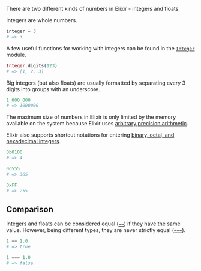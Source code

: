 There are two different kinds of numbers in Elixir - integers and floats.

Integers are whole numbers.

```elixir
integer = 3
# => 3
```

A few useful functions for working with integers can be found in the [`Integer`][integer] module.

```elixir
Integer.digits(123)
# => [1, 2, 3]
```

Big integers (but also floats) are usually formatted by separating every 3 digits into groups with an underscore.

```elixir
1_000_000
# => 1000000
```

The maximum size of numbers in Elixir is only limited by the memory available on the system because Elixir uses [arbitrary precision arithmetic][arbitrary-precision-arithmetic].

Elixir also supports shortcut notations for entering [binary, octal, and hexadecimal integers][integers-in-other-bases].

```elixir
0b0100
# => 4

0o555
# => 365

0xFF
# => 255
```

## Comparison

Integers and floats can be considered equal ([`==`][kernel-equal]) if they have the same value. However, being different types, they are never strictly equal ([`===`][kernel-strictly-equal]).

```elixir
1 == 1.0
# => true

1 === 1.0
# => false
```

[arbitrary-precision-arithmetic]: https://en.wikipedia.org/wiki/Arbitrary-precision_arithmetic
[kernel-equal]: https://hexdocs.pm/elixir/Kernel.html#==/2
[kernel-strictly-equal]: https://en.wikipedia.org/wiki/Arbitrary-precision_arithmetic
[integer]: https://hexdocs.pm/elixir/Integer.html
[integers-in-other-bases]: https://hexdocs.pm/elixir/master/syntax-reference.html#integers-in-other-bases-and-unicode-code-points
